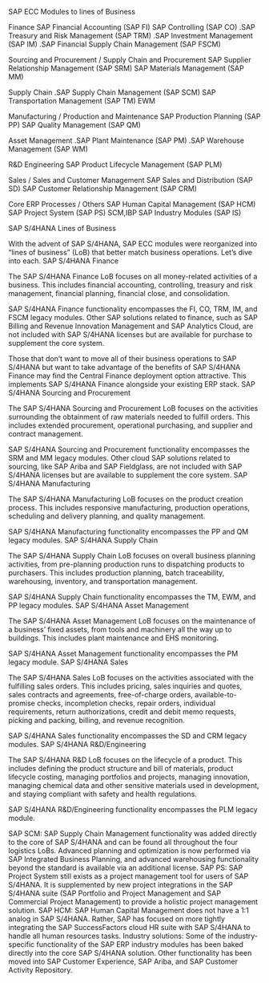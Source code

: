 SAP ECC Modules to lines of Business

Finance
SAP Financial Accounting (SAP FI)
SAP Controlling (SAP CO)
.SAP Treasury and Risk Management (SAP TRM)
.SAP Investment Management (SAP IM)
.SAP Financial Supply Chain Management (SAP FSCM)

Sourcing and Procurement / Supply Chain and Procurement
SAP Supplier Relationship Management (SAP SRM)
SAP Materials Management (SAP MM)

Supply Chain
.SAP Supply Chain Management (SAP SCM)
SAP Transportation Management (SAP TM)
EWM

Manufacturing / Production and Maintenance
SAP Production Planning (SAP PP)
SAP Quality Management (SAP QM)

Asset Management
.SAP Plant Maintenance (SAP PM)
.SAP Warehouse Management (SAP WM)

R&D Engineering 
SAP Product Lifecycle Management (SAP PLM)

Sales / Sales and Customer Management
SAP Sales and Distribution (SAP SD)
SAP Customer Relationship Management (SAP CRM)

Core ERP Processes / Others
SAP Human Capital Management (SAP HCM)
SAP Project System (SAP PS)
SCM,IBP
SAP Industry Modules (SAP IS)

SAP S/4HANA Lines of Business

With the advent of SAP S/4HANA, SAP ECC modules were reorganized into “lines of business” (LoB) that better match business operations. Let’s dive into each.
SAP S/4HANA Finance

The SAP S/4HANA Finance LoB focuses on all money-related activities of a business. This includes financial accounting, controlling, treasury and risk management, financial planning, financial close, and consolidation.
 
SAP S/4HANA Finance functionality encompasses the FI, CO, TRM, IM, and FSCM legacy modules. Other SAP solutions related to finance, such as SAP Billing and Revenue Innovation Management and SAP Analytics Cloud, are not included with SAP S/4HANA licenses but are available for purchase to supplement the core system.
 
Those that don’t want to move all of their business operations to SAP S/4HANA but want to take advantage of the benefits of SAP S/4HANA Finance may find the Central Finance deployment option attractive. This implements SAP S/4HANA Finance alongside your existing ERP stack.
SAP S/4HANA Sourcing and Procurement

The SAP S/4HANA Sourcing and Procurement LoB focuses on the activities surrounding the obtainment of raw materials needed to fulfill orders. This includes extended procurement, operational purchasing, and supplier and contract management.
 
SAP S/4HANA Sourcing and Procurement functionality encompasses the SRM and MM legacy modules. Other cloud SAP solutions related to sourcing, like SAP Ariba and SAP Fieldglass, are not included with SAP S/4HANA licenses but are available to supplement the core system.
SAP S/4HANA Manufacturing

The SAP S/4HANA Manufacturing LoB focuses on the product creation process. This includes responsive manufacturing, production operations, scheduling and delivery planning, and quality management.
 
SAP S/4HANA Manufacturing functionality encompasses the PP and QM legacy modules.
SAP S/4HANA Supply Chain

The SAP S/4HANA Supply Chain LoB focuses on overall business planning activities, from pre-planning production runs to dispatching products to purchasers. This includes production planning, batch traceability, warehousing, inventory, and transportation management.
 
SAP S/4HANA Supply Chain functionality encompasses the TM, EWM, and PP legacy modules.
SAP S/4HANA Asset Management

The SAP S/4HANA Asset Management LoB focuses on the maintenance of a business’ fixed assets, from tools and machinery all the way up to buildings. This includes plant maintenance and EHS monitoring.
 
SAP S/4HANA Asset Management functionality encompasses the PM legacy module.
SAP S/4HANA Sales

The SAP S/4HANA Sales LoB focuses on the activities associated with the fulfilling sales orders. This includes pricing, sales inquiries and quotes, sales contracts and agreements, free-of-charge orders, available-to-promise checks, incompletion checks, repair orders, individual requirements, return authorizations, credit and debit memo requests, picking and packing, billing, and revenue recognition.
 
SAP S/4HANA Sales functionality encompasses the SD and CRM legacy modules.
SAP S/4HANA R&D/Engineering

The SAP S/4HANA R&D LoB focuses on the lifecycle of a product. This includes defining the product structure and bill of materials, product lifecycle costing, managing portfolios and projects, managing innovation, managing chemical data and other sensitive materials used in development, and staying compliant with safety and health regulations.
 
SAP S/4HANA R&D/Engineering functionality encompasses the PLM legacy module.
 
SAP SCM: SAP Supply Chain Management functionality was added directly to the core of SAP S/4HANA and can be found all throughout the four logistics LoBs. Advanced planning and optimization is now performed via SAP Integrated Business Planning, and advanced warehousing functionality beyond the standard is available via an additional license.
SAP PS: SAP Project System still exists as a project management tool for users of SAP S/4HANA. It is supplemented by new project integrations in the SAP S/4HANA suite (SAP Portfolio and Project Management and SAP Commercial Project Management) to provide a holistic project management solution.
SAP HCM: SAP Human Capital Management does not have a 1:1 analog in SAP S/4HANA. Rather, SAP has focused on more tightly integrating the SAP SuccessFactors cloud HR suite with SAP S/4HANA to handle all human resources tasks.
Industry solutions: Some of the industry-specific functionality of the SAP ERP industry modules has been baked directly into the core SAP S/4HANA solution. Other functionality has been moved into SAP Customer Experience, SAP Ariba, and SAP Customer Activity Repository.
